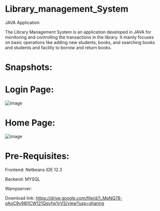 # Library_management_System
JAVA Application


The Library Management System is an application developed in JAVA for monitoring and controlling the transactions in the library. It mainly focuses on basic operations like adding new students, books, and searching books and students and facility to borrow and return books.
# Snapshots: 
# Login Page:
![image](https://user-images.githubusercontent.com/60056168/118318269-c8efd180-b516-11eb-9c44-087fb43217f3.png)
# Home Page: 
![image](https://user-images.githubusercontent.com/60056168/118318318-d907b100-b516-11eb-8869-7646b2dc2462.png)
# Pre-Requisites:
Frontend: Netbeans IDE 12.3

Backend: MYSQL

Wampserver: 

Download link: https://drive.google.com/file/d/1_MpNQ78-oAoC9v98I1CW121Qqyfw1yVS/view?usp=sharing
